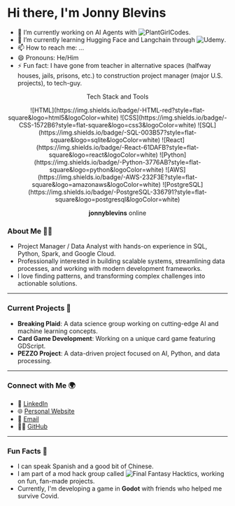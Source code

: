 # Hi there, I'm Jonny Blevins

- 🔭 I’m currently working on AI Agents with ![PlantGirlCodes](https://github.com/plantgirlcodes).
- 🌱 I’m currently learning Hugging Face and Langchain through ![Udemy](https://www.udemy.com/course/chatgpt-and-langchain-the-complete-developers-masterclass/).
- 📫 How to reach me: ...
- 😄 Pronouns: He/Him
- ⚡ Fun fact: I have gone from teacher in alternative spaces (halfway houses, jails, prisons, etc.) to construction project manager (major U.S. projects), to tech-guy.

<div align="center">
  <p>Tech Stack and Tools</p>
  ![HTML](https://img.shields.io/badge/-HTML-red?style=flat-square&logo=html5&logoColor=white)
  ![CSS](https://img.shields.io/badge/-CSS-1572B6?style=flat-square&logo=css3&logoColor=white)
  ![SQL](https://img.shields.io/badge/-SQL-003B57?style=flat-square&logo=sqlite&logoColor=white)
  ![React](https://img.shields.io/badge/-React-61DAFB?style=flat-square&logo=react&logoColor=white)
  ![Python](https://img.shields.io/badge/-Python-3776AB?style=flat-square&logo=python&logoColor=white)
  ![AWS](https://img.shields.io/badge/-AWS-232F3E?style=flat-square&logo=amazonaws&logoColor=white)
  ![PostgreSQL](https://img.shields.io/badge/-PostgreSQL-336791?style=flat-square&logo=postgresql&logoColor=white)
  <p><strong>jonnyblevins</strong> online</p>
</div>

### About Me 🧑‍💻

- Project Manager / Data Analyst with hands-on experience in SQL, Python, Spark, and Google Cloud.
- Professionally interested in building scalable systems, streamlining data processes, and working with modern development frameworks.
- I love finding patterns, and transforming complex challenges into actionable solutions.

---

### Current Projects 📂

- **Breaking Plaid**: A data science group working on cutting-edge AI and machine learning concepts.
- **Card Game Development**: Working on a unique card game featuring GDScript.
- **PEZZO Project**: A data-driven project focused on AI, Python, and data processing.

---

### Connect with Me 🌍

- 💼 [LinkedIn](https://www.linkedin.com/in/jonnyblevins/)
- 🌐 [Personal Website](https://jonnyblevins.com)
- 📧 [Email](mailto:blevinsjonny@gmail.com)
- 🧑‍💻 [GitHub](https://github.com/jonnyblevins)

---

### Fun Facts 🎉

- I can speak Spanish and a good bit of Chinese.
- I am part of a mod hack group called ![Final Fantasy Hacktics](https://ffhacktics.com/), working on fun, fan-made projects.
- Currently, I'm developing a game in **Godot** with friends who helped me survive Covid.

